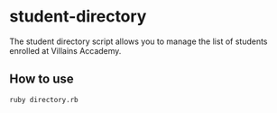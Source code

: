 # student-directory
The student directory script allows you to manage the list of students enrolled at Villains Accademy.

## How to use ##
```shell
ruby directory.rb
```